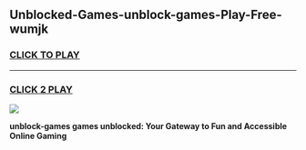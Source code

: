 
## Unblocked-Games-unblock-games-Play-Free-wumjk
<h3>
<a href="https://premium76.site?title=unblock-games&ref=10A">CLICK TO PLAY</a></h3>
<hr>

<h3>
<a href="https://premium76.site?title=unblock-games&ref=10A">CLICK 2 PLAY</a>
  
</h3>

<a href="https://premium76.site?title=unblock-games&ref=10A"><img src="https://clearcache.store/games.png"></a>


**unblock-games games unblocked: Your Gateway to Fun and Accessible Online Gaming**
